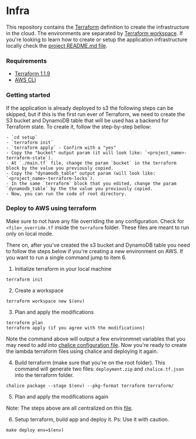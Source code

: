 # Infra

This repository contains the [Terraform](https://terraform.io) definition to create the infrastructure in the cloud. The environments are separated by [Terraform workspace](https://www.terraform.io/docs/state/workspaces.html). If you're looking to learn how to create or setup the application infrastructure locally check the [project README.md file](../README.md).

### Requirements

 - [Terraform 1.1.9](https://releases.hashicorp.com/terraform/1.1.9/terraform_1.1.9_darwin_amd64.zip)
 - [AWS CLI](https://docs.aws.amazon.com/cli/latest/userguide/cli-chap-install.html)

### Getting started

If the application is already deployed to s3 the following steps can be skipped, but if this is the first run ever of Terraform, we need to create the S3 bucket and DynamoDB table that will be used has a backend for Terraform state. To create it, follow the step-by-step bellow:

    - `cd setup`
    - `terraform init`
    - `terraform apply` - Confirm with a "yes"
    - Copy the "bucket" output param (it will look like: `<project_name>-terraform-state`).
    - At `./main.tf` file, change the param `bucket` in the terraform block by the value you previously copied.
    - Copy the "dynamodb_table" output param (will look like: `<project_name>-terraform-locks`).
    - In the same `terraform` block that you edited, change the param `dynamodb_table` by the the value you previously copied.
    - Now, you can run the code of root directory.

### Deploy to AWS using terraform

Make sure to not have any file overriding the any configuration. Check for `<file>_override.tf` inside the `terraform` folder. These files are meant to run only on local mode.

There on, after you've created the s3 bucket and DynamoDB table you need to follow the steps below if you're creating a new environment on AWS. If you want to run a single command jump to item 6.

1. Initialize terraform in your local machine

``` shell
terraform init
```

2. Create a workspace

``` shell
terraform workspace new $(env)
```

3. Plan and apply the modifications

``` shell
terraform plan
terraform apply (if you agree with the modifications)
```

Note the command above will output a few environmnet variables that you may need to add into [chalice configuration file](../.chalice/config.json). Now you're ready to create the lambda terraform files using chalice and deploying it again.

4. Build terraform (make sure that you're on the root folder). This command will generate two files: `deployment.zip` and `chalice.tf.json` into the terraform folder.

``` shell
chalice package --stage $(env) --pkg-format terraform terraform/
```

5. Plan and apply the modifications again

Note: The steps above are all centralized on this [file](../Makefile).

6. Setup terraform, build app and deploy it. Ps: Use it with caution.

``` shell
make deploy env=$(env)
```

